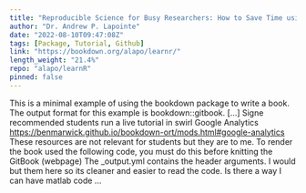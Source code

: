 ```yaml
---
title: "Reproducible Science for Busy Researchers: How to Save Time using Literate Programming"
author: "Dr. Andrew P. Lapointe"
date: "2022-08-10T09:47:08Z"
tags: [Package, Tutorial, Github]
link: "https://bookdown.org/alapo/learnr/"
length_weight: "21.4%"
repo: "alapo/learnR"
pinned: false
---
```


This is a minimal example of using the bookdown package to write a book. The output format for this example is bookdown::gitbook. [...] Signe recommended students run a live tutorial in swirl Google Analytics https://benmarwick.github.io/bookdown-ort/mods.html#google-analytics These resources are not relevant for students but they are to me. To render the book used the following code, you must do this before knitting the GitBook (webpage) The _output.yml contains the header arguments. I would but them here so its cleaner and easier to read the code. Is there a way I can have matlab code ...
